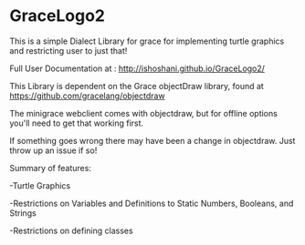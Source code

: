 # GraceLogo2
This is a simple Dialect Library for grace for implementing turtle graphics and restricting user to just that!

Full User Documentation at : http://ishoshani.github.io/GraceLogo2/

This Library is dependent on the Grace objectDraw library, found at https://github.com/gracelang/objectdraw

The minigrace webclient comes with objectdraw, but for offline options you'll need to get that working first.

If something goes wrong there may have been a change in objectdraw. Just throw up an issue if so!

Summary of features:

-Turtle Graphics

-Restrictions on Variables and Definitions to Static Numbers, Booleans, and Strings

-Restrictions on defining classes
